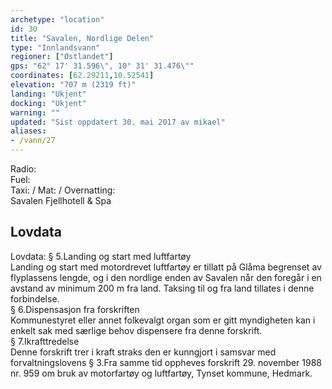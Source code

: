 ```yaml
---
archetype: "location"
id: 30
title: "Savalen, Nordlige Delen"
type: "Innlandsvann"
regioner: ["Østlandet"]
gps: "62° 17' 31.596\", 10° 31' 31.476\""
coordinates: [62.29211,10.52541]
elevation: "707 m (2319 ft)"
landing: "Ukjent"
docking: "Ukjent"
warning: ""
updated: "Sist oppdatert 30. mai 2017 av mikael"
aliases:
- /vann/27
---
```


Radio:\
Fuel:\
Taxi: / Mat: / Overnatting:\
Savalen Fjellhotell & Spa

## Lovdata

Lovdata: § 5.Landing og start med luftfartøy\
Landing og start med motordrevet luftfartøy er tillatt på Glåma begrenset av flyplassens lengde, og i den nordlige enden av Savalen når den foregår i en avstand av minimum 200 m fra land. Taksing til og fra land tillates i denne forbindelse.\
§ 6.Dispensasjon fra forskriften\
Kommunestyret eller annet folkevalgt organ som er gitt myndigheten kan i enkelt sak med særlige behov dispensere fra denne forskrift.\
§ 7.Ikrafttredelse\
Denne forskrift trer i kraft straks den er kunngjort i samsvar med forvaltningslovens § 3.Fra samme tid oppheves forskrift 29. november 1988 nr. 959 om bruk av motorfartøy og luftfartøy, Tynset kommune, Hedmark.
